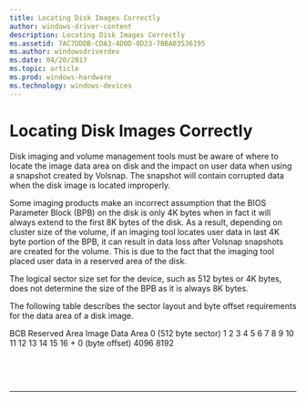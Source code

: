 ```yaml
---
title: Locating Disk Images Correctly
author: windows-driver-content
description: Locating Disk Images Correctly
ms.assetid: 7AC7DDDB-CDA3-4D0D-8D23-7BBA03536195
ms.author: windowsdriverdev
ms.date: 04/20/2017
ms.topic: article
ms.prod: windows-hardware
ms.technology: windows-devices
---
```


# Locating Disk Images Correctly


Disk imaging and volume management tools must be aware of where to locate the image data area on disk and the impact on user data when using a snapshot created by Volsnap. The snapshot will contain corrupted data when the disk image is located improperly.

Some imaging products make an incorrect assumption that the BIOS Parameter Block (BPB) on the disk is only 4K bytes when in fact it will always extend to the first 8K bytes of the disk. As a result, depending on cluster size of the volume, if an imaging tool locates user data in last 4K byte portion of the BPB, it can result in data loss after Volsnap snapshots are created for the volume. This is due to the fact that the imaging tool placed user data in a reserved area of the disk.

The logical sector size set for the device, such as 512 bytes or 4K bytes, does not determine the size of the BPB as it is always 8K bytes.

The following table describes the sector layout and byte offset requirements for the data area of a disk image.

BCB Reserved Area
Image Data Area
0 (512 byte sector)
1
2
3
4
5
6
7
8
9
10
11
12
13
14
15
16 +
0 (byte offset)
4096
8192
 

 

 


--------------------



